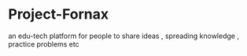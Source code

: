 # Project-Fornax
an edu-tech platform for people to share ideas , spreading knowledge , practice problems etc 

